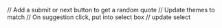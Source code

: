 // Add a submit or next button to get a random quote
// Update themes to match
// On suggestion click, put into select box
// update select
